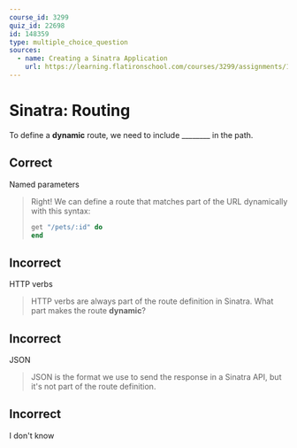```yaml
---
course_id: 3299
quiz_id: 22698
id: 148359
type: multiple_choice_question
sources:
  - name: Creating a Sinatra Application
    url: https://learning.flatironschool.com/courses/3299/assignments/134039
---
```


# Sinatra: Routing

To define a **dynamic** route, we need to include \_\_\_\_\_\_\_\_ in the path.

## Correct

Named parameters

> Right! We can define a route that matches part of the URL dynamically with
> this syntax:
>
> ```rb
> get "/pets/:id" do
> end
> ```

## Incorrect

HTTP verbs

> HTTP verbs are always part of the route definition in Sinatra. What part makes
> the route **dynamic**?

## Incorrect

JSON

> JSON is the format we use to send the response in a Sinatra API, but it's not
> part of the route definition.

## Incorrect

I don't know
